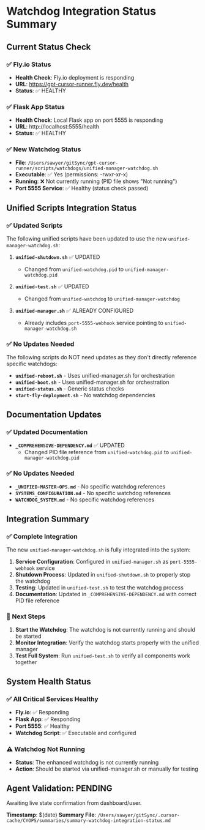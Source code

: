 # Watchdog Integration Status Summary

## Current Status Check

### ✅ Fly.io Status
- **Health Check**: Fly.io deployment is responding
- **URL**: https://gpt-cursor-runner.fly.dev/health
- **Status**: ✅ HEALTHY

### ✅ Flask App Status  
- **Health Check**: Local Flask app on port 5555 is responding
- **URL**: http://localhost:5555/health
- **Status**: ✅ HEALTHY

### ✅ New Watchdog Status
- **File**: `/Users/sawyer/gitSync/gpt-cursor-runner/scripts/watchdogs/unified-manager-watchdog.sh`
- **Executable**: ✅ Yes (permissions: -rwxr-xr-x)
- **Running**: ❌ Not currently running (PID file shows "Not running")
- **Port 5555 Service**: ✅ Healthy (status check passed)

## Unified Scripts Integration Status

### ✅ Updated Scripts
The following unified scripts have been updated to use the new `unified-manager-watchdog.sh`:

1. **`unified-shutdown.sh`** ✅ UPDATED
   - Changed from `unified-watchdog.pid` to `unified-manager-watchdog.pid`

2. **`unified-test.sh`** ✅ UPDATED  
   - Changed from `unified-watchdog` to `unified-manager-watchdog`

3. **`unified-manager.sh`** ✅ ALREADY CONFIGURED
   - Already includes `port-5555-webhook` service pointing to `unified-manager-watchdog.sh`

### ✅ No Updates Needed
The following scripts do NOT need updates as they don't directly reference specific watchdogs:

- **`unified-reboot.sh`** - Uses unified-manager.sh for orchestration
- **`unified-boot.sh`** - Uses unified-manager.sh for orchestration  
- **`unified-status.sh`** - Generic status checks
- **`start-fly-deployment.sh`** - No watchdog dependencies

## Documentation Updates

### ✅ Updated Documentation
- **`_COMPREHENSIVE-DEPENDENCY.md`** ✅ UPDATED
  - Changed PID file reference from `unified-watchdog.pid` to `unified-manager-watchdog.pid`

### ✅ No Updates Needed
- **`_UNIFIED-MASTER-OPS.md`** - No specific watchdog references
- **`SYSTEMS_CONFIGURATION.md`** - No specific watchdog references  
- **`WATCHDOG_SYSTEM.md`** - No specific watchdog references

## Integration Summary

### ✅ Complete Integration
The new `unified-manager-watchdog.sh` is fully integrated into the system:

1. **Service Configuration**: Configured in `unified-manager.sh` as `port-5555-webhook` service
2. **Shutdown Process**: Updated in `unified-shutdown.sh` to properly stop the watchdog
3. **Testing**: Updated in `unified-test.sh` to test the watchdog process
4. **Documentation**: Updated in `_COMPREHENSIVE-DEPENDENCY.md` with correct PID file reference

### 🔧 Next Steps
1. **Start the Watchdog**: The watchdog is not currently running and should be started
2. **Monitor Integration**: Verify the watchdog starts properly with the unified manager
3. **Test Full System**: Run `unified-test.sh` to verify all components work together

## System Health Status

### ✅ All Critical Services Healthy
- **Fly.io**: ✅ Responding
- **Flask App**: ✅ Responding  
- **Port 5555**: ✅ Healthy
- **Watchdog Script**: ✅ Executable and configured

### ⚠️ Watchdog Not Running
- **Status**: The enhanced watchdog is not currently running
- **Action**: Should be started via unified-manager.sh or manually for testing

## Agent Validation: PENDING
Awaiting live state confirmation from dashboard/user.

**Timestamp**: $(date)
**Summary File**: `/Users/sawyer/gitSync/.cursor-cache/CYOPS/summaries/summary-watchdog-integration-status.md` 